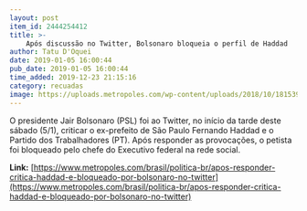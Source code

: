 ```yaml
---
layout: post
item_id: 2444254412
title: >-
    Após discussão no Twitter, Bolsonaro bloqueia o perfil de Haddad
author: Tatu D'Oquei
date: 2019-01-05 16:00:44
pub_date: 2019-01-05 16:00:44
time_added: 2019-12-23 21:15:16
category: recuadas
image: https://uploads.metropoles.com/wp-content/uploads/2018/10/18153913/bolsonarohaddad-2.jpeg
---
```


O presidente Jair Bolsonaro (PSL) foi ao Twitter, no início da tarde deste sábado (5/1), criticar o ex-prefeito de São Paulo Fernando Haddad e o Partido dos Trabalhadores (PT). Após responder as provocações, o petista foi bloqueado pelo chefe do Executivo federal na rede social.

**Link:** [https://www.metropoles.com/brasil/politica-br/apos-responder-critica-haddad-e-bloqueado-por-bolsonaro-no-twitter](https://www.metropoles.com/brasil/politica-br/apos-responder-critica-haddad-e-bloqueado-por-bolsonaro-no-twitter)


